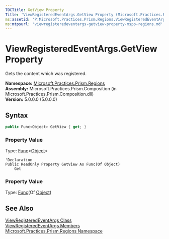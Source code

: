 ```yaml
---
TOCTitle: GetView Property
Title: 'ViewRegisteredEventArgs.GetView Property (Microsoft.Practices.Prism.Regions)'
ms:assetid: 'P:Microsoft.Practices.Prism.Regions.ViewRegisteredEventArgs.GetView'
ms:mtpsurl: 'viewregisteredeventargs-getview-property-mspp-regions.md'
---
```



# ViewRegisteredEventArgs.GetView Property

Gets the content which was registered.

**Namespace:** [Microsoft.Practices.Prism.Regions](/patterns-practices/reference/mspp-regions-namespace)<br/>
**Assembly:** Microsoft.Practices.Prism.Composition (in Microsoft.Practices.Prism.Composition.dll)<br/>
**Version:** 5.0.0.0 (5.0.0.0)

## Syntax
```C#
public Func<Object> GetView { get; }
```

### Property Value

Type: [Func](http://msdn.microsoft.com/en-us/library/bb534960)&lt;[Object](http://msdn.microsoft.com/en-us/library/e5kfa45b)&gt;

```VB
'Declaration
Public ReadOnly Property GetView As Func(Of Object)
	Get
```
### Property Value

Type: [Func](http://msdn.microsoft.com/en-us/library/bb534960)(Of [Object](http://msdn.microsoft.com/en-us/library/e5kfa45b))

## See Also

[ViewRegisteredEventArgs Class](/patterns-practices/reference/viewregisteredeventargs-class-mspp-regions)<br/>
[ViewRegisteredEventArgs Members](/patterns-practices/reference/viewregisteredeventargs-members-mspp-regions)<br/>
[Microsoft.Practices.Prism.Regions Namespace](/patterns-practices/reference/mspp-regions-namespace)<br/>